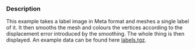 ### Description
This example takes a label image in Meta format and meshes a single label of it. It then smooths the mesh and colours the vertices according to the displacement error introduced by the smoothing. The whole thing is then displayed. An example data can be found here [labels.tgz](http://www.vtk.org/Wiki/images/2/23/Labels.tgz).


